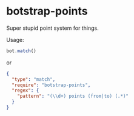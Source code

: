 # botstrap-points

Super stupid point system for things.

Usage:

```javascript
bot.match()
```

or

```json
{
  "type": "match",
  "require": "botstrap-points",
  "regex": {
    "pattern": "(\\d+) points (from|to) (.*)"
  }
}

```
